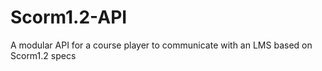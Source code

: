 # Scorm1.2-API
A modular API for a course player to communicate with an LMS based on Scorm1.2 specs
